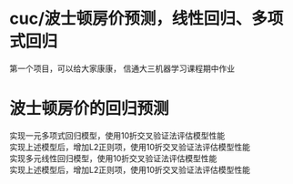 # cuc/波士顿房价预测，线性回归、多项式回归
第一个项目，可以给大家康康，
信通大三机器学习课程期中作业

# 波士顿房价的回归预测
实现一元多项式回归模型，使用10折交叉验证法评估模型性能<br>
实现上述模型后，增加L2正则项，使用10折交叉验证法评估模型性能<br>
实现多元线性回归模型，使用10折交叉验证法评估模型性能<br>
实现上述模型后，增加L2正则项，使用10折交叉验证法评估模型性能<br>

